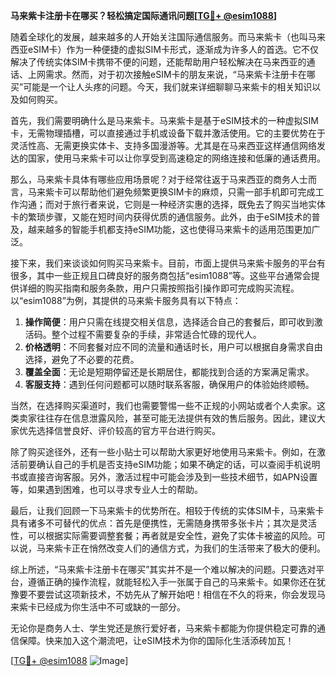 **马来紫卡注册卡在哪买？轻松搞定国际通讯问题[[TG💪+ @esim1088](https://t.me/s/esim1088)]**

随着全球化的发展，越来越多的人开始关注国际通信服务。而马来紫卡（也叫马来西亚eSIM卡）作为一种便捷的虚拟SIM卡形式，逐渐成为许多人的首选。它不仅解决了传统实体SIM卡携带不便的问题，还能帮助用户轻松解决在马来西亚的通话、上网需求。然而，对于初次接触eSIM卡的朋友来说，“马来紫卡注册卡在哪买”可能是一个让人头疼的问题。今天，我们就来详细聊聊马来紫卡的相关知识以及如何购买。

首先，我们需要明确什么是马来紫卡。马来紫卡是基于eSIM技术的一种虚拟SIM卡，无需物理插槽，可以直接通过手机或设备下载并激活使用。它的主要优势在于灵活性高、无需更换实体卡、支持多国漫游等。尤其是在马来西亚这样通信网络发达的国家，使用马来紫卡可以让你享受到高速稳定的网络连接和低廉的通话费用。

那么，马来紫卡具体有哪些应用场景呢？对于经常往返于马来西亚的商务人士而言，马来紫卡可以帮助他们避免频繁更换SIM卡的麻烦，只需一部手机即可完成工作沟通；而对于旅行者来说，它则是一种经济实惠的选择，既免去了购买当地实体卡的繁琐步骤，又能在短时间内获得优质的通信服务。此外，由于eSIM技术的普及，越来越多的智能手机都支持eSIM功能，这也使得马来紫卡的适用范围更加广泛。

接下来，我们来谈谈如何购买马来紫卡。目前，市面上提供马来紫卡服务的平台有很多，其中一些正规且口碑良好的服务商包括“esim1088”等。这些平台通常会提供详细的购买指南和服务条款，用户只需按照指引操作即可完成购买流程。以“esim1088”为例，其提供的马来紫卡服务具有以下特点：

1. **操作简便**：用户只需在线提交相关信息，选择适合自己的套餐后，即可收到激活码。整个过程不需要复杂的手续，非常适合忙碌的现代人。
2. **价格透明**：不同套餐对应不同的流量和通话时长，用户可以根据自身需求自由选择，避免了不必要的花费。
3. **覆盖全面**：无论是短期停留还是长期居住，都能找到合适的方案满足需求。
4. **客服支持**：遇到任何问题都可以随时联系客服，确保用户的体验始终顺畅。

当然，在选择购买渠道时，我们也需要警惕一些不正规的小网站或者个人卖家。这类卖家往往存在信息泄露风险，甚至可能无法提供有效的售后服务。因此，建议大家优先选择信誉良好、评价较高的官方平台进行购买。

除了购买途径外，还有一些小贴士可以帮助大家更好地使用马来紫卡。例如，在激活前要确认自己的手机是否支持eSIM功能；如果不确定的话，可以查阅手机说明书或直接咨询客服。另外，激活过程中可能会涉及到一些技术细节，如APN设置等，如果遇到困难，也可以寻求专业人士的帮助。

最后，让我们回顾一下马来紫卡的优势所在。相较于传统的实体SIM卡，马来紫卡具有诸多不可替代的优点：首先是便携性，无需随身携带多张卡片；其次是灵活性，可以根据实际需要调整套餐；再者就是安全性，避免了实体卡被盗的风险。可以说，马来紫卡正在悄然改变人们的通信方式，为我们的生活带来了极大的便利。

综上所述，“马来紫卡注册卡在哪买”其实并不是一个难以解决的问题。只要选对平台，遵循正确的操作流程，就能轻松入手一张属于自己的马来紫卡。如果你还在犹豫要不要尝试这项新技术，不妨先从了解开始吧！相信在不久的将来，你会发现马来紫卡已经成为你生活中不可或缺的一部分。

无论你是商务人士、学生党还是旅行爱好者，马来紫卡都能为你提供稳定可靠的通信保障。快来加入这个潮流吧，让eSIM技术为你的国际化生活添砖加瓦！

[[TG💪+ @esim1088](https://t.me/s/esim1088) ![Image](https://i.postimg.cc/4NQfJmqS/Snipaste-2025-05-13-00-14-12.png)]